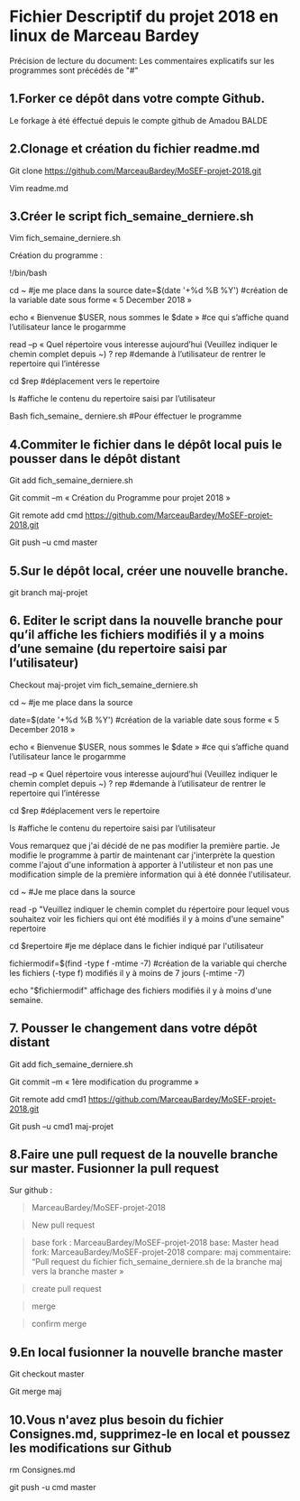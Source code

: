 # **Fichier Descriptif du projet 2018 en linux de Marceau Bardey**

Précision de lecture du document: Les commentaires explicatifs sur les programmes sont précédés de "#"

## 1.Forker ce dépôt dans votre compte Github.
Le forkage à été éffectué depuis le compte github de Amadou BALDE

## 2.Clonage et création du fichier readme.md

Git clone https://github.com/MarceauBardey/MoSEF-projet-2018.git

Vim readme.md

## 3.Créer le script fich_semaine_derniere.sh
Vim fich_semaine_derniere.sh

Création du programme :

  !/bin/bash

  cd ~  #je me place dans la source 
  date=$(date '+%d %B %Y')  #création de la variable date sous forme « 5 December 2018 »

  echo « Bienvenue $USER, nous sommes le $date » #ce qui s’affiche quand l’utilisateur lance le progarmme 

  
  read –p « Quel répertoire vous interesse aujourd’hui (Veuillez indiquer le chemin complet depuis ~) ?  rep #demande à l’utilisateur de rentrer le repertoire qui l’intéresse
  
  cd $rep #déplacement vers le repertoire
  
  ls #affiche le contenu du repertoire saisi par l’utilisateur
 
  Bash fich_semaine_ derniere.sh #Pour éffectuer le programme

## 4.Commiter le fichier dans le dépôt local puis le pousser dans le dépôt distant
Git add fich_semaine_derniere.sh

Git commit –m « Création du Programme pour projet 2018 »

Git remote add cmd https://github.com/MarceauBardey/MoSEF-projet-2018.git

Git push –u cmd master

## 5.Sur le dépôt local, créer une nouvelle branche.
 git branch maj-projet

## 6. Editer le script dans la nouvelle branche pour qu’il affiche les fichiers modifiés il y a moins d’une semaine (du repertoire saisi par l’utilisateur)
Checkout maj-projet 
vim fich_semaine_derniere.sh

  cd ~  #je me place dans la source 
 
  date=$(date '+%d %B %Y')  #création de la variable date sous forme « 5 December 2018 »

  echo « Bienvenue $USER, nous sommes le $date » #ce qui s’affiche quand l’utilisateur lance le progarmme 

  read –p « Quel répertoire vous interesse aujourd’hui (Veuillez indiquer le chemin complet depuis ~) ?  rep #demande à l’utilisateur de rentrer le repertoire qui l’intéresse

  cd $rep #déplacement vers le repertoire

  ls #affiche le contenu du repertoire saisi par l’utilisateur

Vous remarquez que j'ai décidé de ne pas modifier la première partie. Je modifie le programme à partir de maintenant car j'interprète la question comme l'ajout d'une information à apporter à l'utilisteur et non pas une modification simple de la première information qui à été donnée l'utilisateur.

cd ~ #Je me place dans la source

read -p "Veuillez indiquer le chemin complet du répertoire pour lequel vous souhaitez voir les fichiers qui ont été modifiés il y à moins d'une semaine" repertoire

cd $repertoire #je me déplace dans le fichier indiqué par l'utilisateur

fichiermodif=$(find -type f -mtime -7) #création de la variable qui cherche les fichiers (-type f) modifiés il y à moins de 7 jours (-mtime -7)

echo "$fichiermodif" affichage des fichiers modifiés il y à moins d'une semaine.

## 7. Pousser le changement dans votre dépôt distant
Git add fich_semaine_derniere.sh

Git commit –m « 1ère modification du programme »

Git remote add cmd1 https://github.com/MarceauBardey/MoSEF-projet-2018.git

Git push –u cmd1 maj-projet

## 8.Faire une pull request de la nouvelle branche sur master. Fusionner la pull request
 Sur github :

>MarceauBardey/MoSEF-projet-2018

>New pull request

>base fork : MarceauBardey/MoSEF-projet-2018	base: Master 	head fork: MarceauBardey/MoSEF-projet-2018		compare: maj
> commentaire: “Pull request du fichier fich_semaine_derniere.sh de la branche maj vers la branche master »

> create pull request

>merge 

>confirm merge

## 9.En local fusionner la nouvelle branche master
Git checkout master

Git merge maj

## 10.Vous n'avez plus besoin du fichier Consignes.md, supprimez-le en local et poussez les modifications sur Github
rm Consignes.md

git push -u cmd master

